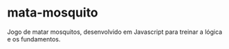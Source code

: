 # mata-mosquito
 Jogo de matar mosquitos, desenvolvido em Javascript para treinar a lógica e os fundamentos.
